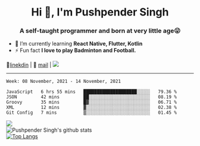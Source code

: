 <h1 align="center">Hi 👋, I'm Pushpender Singh</h1>
<h3 align="center">A self-taught programmer and born at very little age😜</h3>

- 🌱 I’m currently learning **React Native, Flutter, Kotlin**
- ⚡ Fun fact **I love to play Badminton and Football.**

👔[linekdin](https://www.linkedin.com/in/pushpender-singh-240061202/) | 📧 [mail](mailto:pushpendersingh@p2devs.com) | ![](https://komarev.com/ghpvc/?username=pushpender-singh-ap&color=blue)


---

<!--START_SECTION:waka-->
```text
Week: 08 November, 2021 - 14 November, 2021

JavaScript   6 hrs 55 mins   ████████████████████░░░░░   79.36 % 
JSON         42 mins         ██░░░░░░░░░░░░░░░░░░░░░░░   08.19 % 
Groovy       35 mins         █▓░░░░░░░░░░░░░░░░░░░░░░░   06.71 % 
XML          12 mins         ▓░░░░░░░░░░░░░░░░░░░░░░░░   02.38 % 
Git Config   7 mins          ▒░░░░░░░░░░░░░░░░░░░░░░░░   01.45 % 
```
<!--END_SECTION:waka-->

<img align="left" src="https://github-readme-streak-stats.herokuapp.com/?user=pushpender-singh-ap&theme=dark" /></br>
![Pushpender Singh's github stats](https://github-readme-stats.vercel.app/api?username=pushpender-singh-ap&show_icons=true&theme=radical&count_private=true)</br>
[![Top Langs](https://github-readme-stats.vercel.app/api/top-langs/?username=pushpender-singh-ap&theme=radical)](https://github.com/pushpender-singh-ap/github-readme-stats)
